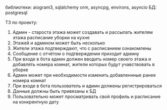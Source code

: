 библиотеки: aiogram3, sqlalchemy orm, asyncpg, environs, asyncio
БД: postgresql

ТЗ по проекту:
1. Админ - староста этажа может создавать и рассылать жителям этажа расписание уборки на кухне
2. Этажей и админом может быть несколько
3. Жители этажа подтверждают, что с расписанием ознакомлены
4. Сообщение с отчётом о подтверждении приходит админу
5. При входе в бота админ должен вводить номер своего этажа и добавлять номера комнат, жители которых будут учавствовать в уборке
6. Админ может при необходимости изменить добавленнные ранее номера комнат
7. При входе в бота пользователь и админ должены регистрироваться
8. Данные должны быть привязаны к БД
9. Пользовательно может просматривать свой профиль и расписание на конкрентную дату
